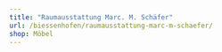 ```yaml
---
title: "Raumausstattung Marc. M. Schäfer"
url: /biessenhofen/raumausstattung-marc-m-schaefer/
shop: Möbel
---
```

